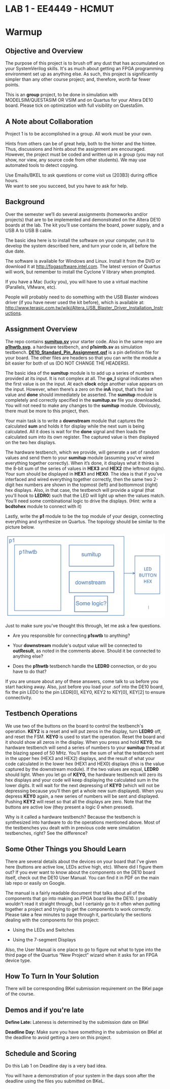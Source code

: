 # LAB 1 - EE4449 - HCMUT

# Warmup

## Objective and Overview

The purpose of this project is to brush off any dust that has accumulated on
your SystemVerilog skills.  It's as much about getting an FPGA programming
environment set up as anything else.  As such, this project is significantly
simpler than any other course project; and, therefore, worth far fewer points.

This is an **group** project, to be done in simulation with MODELSIM/QUESTASIM OR VSIM and on Quartus for
your Altera DE10 board. Please tick on optimization with full visibility on QuestaSim.

## A Note about Collaboration

Project 1 is to be accomplished in a group.  All work must be your own.

Hints from others can be of great help, both to the hinter and the hintee.
Thus, discussions and hints about the assignment are encouraged.  However, the
project must be coded and written up in a group (you may not show, nor view,
any source code from other students).  We may use automated tools to detect
copying.

Use Emails/BKEL to ask questions or come visit us (203B3) during office hours.  
We want to see you succeed, but you have to ask for help.

## Background

Over the semester we’ll do several assignments (homeworks and/or
projects) that are to be implemented and demonstrated on the Altera DE10
boards at the lab.  The kit you’ll use
contains the board, power supply, and a USB A to USB B cable.

The basic idea here is to install the software on
your computer, run it to develop the system described here, and turn
your code in, all before the due date. 

The software is available for Windows and Linux.  Install it from the
DVD or download it at http://fpgasoftware.intel.com.  The latest version
of Quartus will work, but remember to install the Cyclone V library when prompted.

If you have a Mac (lucky you), you will have to 
use a virtual machine (Parallels, VMware, etc).

People will
probably need to do something with the USB Blaster windows driver (if you have never used the kit before), which
is available at: http://www.terasic.com.tw/wiki/Altera_USB_Blaster_Driver_Installation_Instructions.

## Assignment Overview

The repo contains **[sumitup.sv](sumitup.sv)** your starter code.  Also in
the same repo are **[p1hwtb.svp](p1hwtb.svp)**. a hardware testbench, and **p1simtb.sv** as
simulation testbench.  **[DE10_Standard_Pin_Assignment.qsf](DE10_Standard_Pin_Assignment.qsf)** is a pin definition
file for your board. The other files are headers so that you can write
the module a bit easier for both of us (DO NOT CHANGE THE HEADERS).

The basic idea of the **sumitup** module is to add up a series of numbers
provided at its input.  It is not complex at all. 
The **go_l** signal indicates when the first value is on the input. 
At each **clock** edge another value appears on the input.  However, when
there’s a zero on the **inA** input, that’s the last value and **done** should
immediately be asserted.  The **sumitup** module is completely and correctly
specified in the **sumitup.sv** file you downloaded.  You will not need to
make any changes to the **sumitup** module.  Obviously, there must be more
to this project, then.

Your main task is to write a **downstream** module that captures the
calculated **sum** and holds it for display while the next sum is being
calculated.  All it does is wait for the **done** signal and then loads the
calculated sum into its own register.  The captured value is then
displayed on the two hex displays. 

The hardware testbench, which we provide, will generate a set of random
values and send them to your **sumitup** module (assuming you’ve wired
everything together correctly).  When it’s done, it displays what it
thinks is the 8-bit sum of the series of values in **HEX3** and **HEX2** (the
leftmost digits). Your sum should be displayed in **HEX1** and **HEX0**. The
idea is that if you’ve interfaced and wired everything together
correctly, then the same two 2-digit hex numbers are shown in the
topmost (left) and bottommost (right) hex displays.  Also, in that case,
the testbench will provide a signal (that you'll hook to **LEDR0**) such
that the LED will light up when the values match.  You’ll need some
combinational logic to drive the displays. (Hint: write a **bcdtohex** module to connect with it)

Lastly, write the **p1** module to be the top module of your design, connecting everything
and synthesize on Quartus. The topology should be similar to the picture below.

![Alt text](LAB1TOP.png)

Just to make sure you've thought this through, let me ask a few questions. 
 
* Are you responsible for connecting **p1swtb** to anything?  

* Your **downstream** module's output value will be connected to **outResult**, as noted in
the comments above.  Should it be connected to anything else?  

* Does the **p1hwtb** testbench handle the **LEDR0** connection, or do you have to do that?  

If you are unsure about any of these answers, come talk to us before you start hacking away. Also, just before you load your .sof into the DE10 board, fix the pin LED0 to the pin LEDR[0], KEY0, KEY2 to KEY[0], KEY[2] to ensure connectivity.

## Testbench Operations

We use two of the buttons on the board to control the testbench's
operation.  **KEY2** is a reset and will put zeros in the display,
turn **LEDR0** off, and reset the FSM.  **KEY0** is used to start the
operation. Reset the board and it should show all zeros in the display. 
When you press and hold **KEY0**, the hardware testbench will send a
series of numbers to your **sumitup** thread at the blazing speed of 50
MHz.  You’ll see the sum of what the testbench sent in the upper hex (HEX3 and HEX2)
displays, and the result of what your code calculated in the lower hex (HEX1 and HEX0)
displays (this is the value captured by the downstream module).  If the
two values are equal, **LEDR0** should light. When you let go of **KEY0,**
the hardware testbench will zero its hex displays and your code will
keep displaying the calculated sum in the lower digits.  It will wait
for the next depressing of **KEY0** (which will not be depressing because
you’ll then get a whole new sum displayed). When you depress **KEY0**
again, a new series of numbers will be sent and displayed. Pushing
**KEY2** will reset so that all the displays are zero. Note that the
buttons are active low (they present a logic 0 when pressed).

Why is it called a hardware testbench? Because the testbench is
synthesized into hardware to do the operations mentioned above.  Most of
the testbenches you dealt with in previous code were simulation testbenches,
right?  See the difference?

## Some Other Things you Should Learn

There are several details about the devices on your board that I've
given here (buttons are active low, LEDs active high, etc).  Where did I
figure them out?  If you ever want to know about the components on the
DE10 board itself, check out the DE10 User Manual.  You can find it in PDF on the main lab repo or easily on Google.

The manual is a fairly readable document that talks about all
of the components that go into making an FPGA board like the DE10.  I
probably wouldn't read it straight through, but I certainly go to it
often when putting together a project and trying to get the components
to work correctly.  Please take a few minutes to page through it,
particularly the sections dealing with the components for this project: 

* Using the LEDs and Switches

* Using the 7-segment Displays

Also, the User Manual is one place to go to figure out what to type into
the third page of the Quartus “New Project” wizard when it asks for an
FPGA device type.

## How To Turn In Your Solution

There will be corresponding BKel submission requirement on the BKel page of the course.

## Demos and if you're late

**Define Late:**  Lateness is determined by the submission date on BKel

**Deadline Day:**  Make sure you have something in the submission on BKel at
the deadline to avoid getting a zero on this project.

## Schedule and Scoring

Do this Lab 1 on Deadline day is a very bad idea.

You will have a demonstration of your system in the days soon after the deadline using the files you submitted on BKeL.
